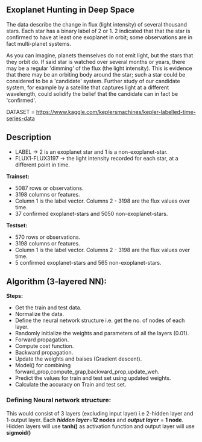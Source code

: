 ## Exoplanet Hunting in Deep Space
The data describe the change in flux (light intensity) of several thousand stars. Each star has a binary label of 2 or 1. 2 indicated that that the star is confirmed to have at least one exoplanet in orbit; some observations are in fact multi-planet systems.

As you can imagine, planets themselves do not emit light, but the stars that they orbit do. If said star is watched over several months or years, there may be a regular 'dimming' of the flux (the light intensity). This is evidence that there may be an orbiting body around the star; such a star could be considered to be a 'candidate' system. Further study of our candidate system, for example by a satellite that captures light at a different wavelength, could solidify the belief that the candidate can in fact be 'confirmed'.

DATASET = https://www.kaggle.com/keplersmachines/kepler-labelled-time-series-data

## Description
- LABEL -> 2 is an exoplanet star and 1 is a non-exoplanet-star.
- FLUX1-FLUX3197 -> the light intensity recorded for each star, at a different point in time.

**Trainset:**

- 5087 rows or observations.
- 3198 columns or features.
- Column 1 is the label vector. Columns 2 - 3198 are the flux values over time.
- 37 confirmed exoplanet-stars and 5050 non-exoplanet-stars.

**Testset:**

- 570 rows or observations.
- 3198 columns or features.
- Column 1 is the label vector. Columns 2 - 3198 are the flux values over time.
- 5 confirmed exoplanet-stars and 565 non-exoplanet-stars.

## Algorithm (3-layered NN):
**Steps:**
- Get the train and test data.
- Normalize the data.
- Define the neural network structure i.e. get the no. of nodes of each layer.
- Randomly initialize the weights and parameters of all the layers (0.01).
- Forward propagation.
- Compute cost function.
- Backward propagation.
- Update the weights and baises (Gradient descent).
- Model() for combining forward_prop,compute_grap,backward_prop,update_weh.
- Predict the values for train and test set using updated weights.
- Calculate the accuracy on Train and test set.

### Defining Neural network structure:
This would consist of 3 layers (excluding input layer) i.e 2-hidden layer and 1-output layer. Each ***hidden layer***=**12 nodes** and ***output layer*** = **1 node**. Hidden layers will use **tanh()** as activation function and output layer will use **sigmoid()**